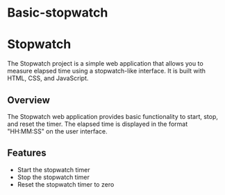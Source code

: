 # Basic-stopwatch

# Stopwatch

The Stopwatch project is a simple web application that allows you to measure elapsed time using a stopwatch-like interface. It is built with HTML, CSS, and JavaScript.

## Overview

The Stopwatch web application provides basic functionality to start, stop, and reset the timer. The elapsed time is displayed in the format "HH:MM:SS" on the user interface.

## Features

- Start the stopwatch timer
- Stop the stopwatch timer
- Reset the stopwatch timer to zero
